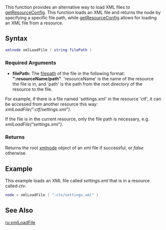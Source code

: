 This function provides an alternative way to load XML files to [getResourceConfig](/docs/getresourceconfig.md "wikilink"). This function loads an XML file and returns the node by specifying a specific file path, while [getResourceConfig](/docs/getresourceconfig.md "wikilink") allows for loading an XML file from a resource.

Syntax
------

``` lua
xmlnode xmlLoadFile ( string filePath )
```

### Required Arguments

-   **filePath:** The [filepath](/docs/filepath.md "wikilink") of the file in the following format: **":resourceName/path"**. 'resourceName' is the name of the resource the file is in, and 'path' is the path from the root directory of the resource to the file.

  
For example, if there is a file named 'settings.xml' in the resource 'ctf', it can be accessed from another resource this way: *xmlLoadFile(":ctf/settings.xml")*.

If the file is in the current resource, only the file path is necessary, e.g. *xmlLoadFile(“settings.xml”)*.

### Returns

Returns the root [xmlnode](/docs/xmlnode.md "wikilink") object of an xml file if successful, or *false* otherwise.

Example
-------

This example loads an XML file called *settings.xml* that is in a resource called *ctv*.

``` lua
node = xmlLoadFile ( ":ctv/settings.xml" )
```

See Also
--------

[ru:xmlLoadFile](/docs/ru-xmlloadfile.md "wikilink")
